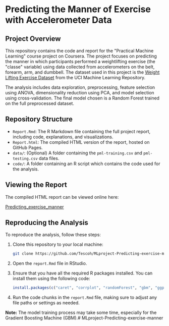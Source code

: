 # Predicting the Manner of Exercise with Accelerometer Data

## Project Overview

This repository contains the code and report for the "Practical Machine Learning" course project on Coursera. The project focuses on predicting the manner in which participants performed a weightlifting exercise (the "classe" variable) using data collected from accelerometers on the belt, forearm, arm, and dumbbell. The dataset used in this project is the [Weight Lifting Exercise Dataset](http://groupware.les.inf.puc-rio.br/har) from the UCI Machine Learning Repository.

The analysis includes data exploration, preprocessing, feature selection using ANOVA, dimensionality reduction using PCA, and model selection using cross-validation. The final model chosen is a Random Forest trained on the full preprocessed dataset.

## Repository Structure

*   `Report.Rmd`: The R Markdown file containing the full project report, including code, explanations, and visualizations.
*   `Report.html`: The compiled HTML version of the report, hosted on GitHub Pages.
*   `data/`: (Optional) A folder containing the `pml-training.csv` and `pml-testing.csv` data files.
*   `code/`: A folder containing an R script which contains the code used for the analysis.


## Viewing the Report

The compiled HTML report can be viewed online here:

[Predicting_exercise_manner](https://Tescoh.github.io/MLproject-Predicting-exercise-manner/Report.html)


## Reproducing the Analysis

To reproduce the analysis, follow these steps:

1.  Clone this repository to your local machine:

    ```bash
    git clone https://github.com/Tescoh/MLproject-Predicting-exercise-manner.
    ```

2.  Open the `report.Rmd` file in RStudio.

3.  Ensure that you have all the required R packages installed. You can install them using the following code:

    ```R
    install.packages(c("caret", "corrplot", "randomForest", "gbm", "ggplot2")) #add other packages if required
    ```


4.  Run the code chunks in the `report.Rmd` file, making sure to adjust any file paths or settings as needed.

**Note:** The model training process may take some time, especially for the Gradient Boosting Machine (GBM).# MLproject-Predicting-exercise-manner

